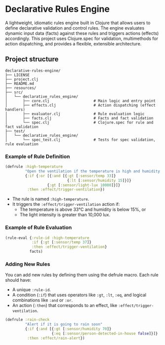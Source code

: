 # Declarative Rules Engine
A lightweight, idiomatic rules engine built in Clojure that allows users to define declarative validation 
and control rules. The engine evaluates dynamic input data (facts) against these rules and triggers actions (effects) 
accordingly. This project uses Clojure.spec for validation, multimethods for action dispatching, and provides 
a flexible, extensible architecture.

## Project structure
```
declarative-rules-engine/
├── LICENSE
├── project.clj
├── README.md
├── resources/
├── src/
│   └── declarative_rules_engine/
│       ├── core.clj                    # Main logic and entry point
│       ├── effects.clj                 # Action dispatching (effect handlers)
│       ├── evaluator.clj               # Rule evaluation logic
│       ├── facts.clj                   # Facts and fact validation
│       └── spec.clj                    # Clojure.spec for rule and fact validation
├── test/
│   └── declarative_rules_engine/
│       └── spec_test.clj               # Tests for spec validation, rule evaluation
```

### Example of Rule Definition

```clojure
(defrule :high-temperature
         "Open the ventilation if the temperature is high and humidity is low"
         {:if {:or [{:and [{:gt [:sensor/temp 33]}
                            {:lt [:sensor/humidity 15]}]}
                   {:gt [:sensor/light-lux 10000]}]}
          :then :effect/trigger-ventilation})
```

- The rule is named `:high-temperature`.
- It triggers the `:effect/trigger-ventilation` action if:
  - The temperature is above 33°C and humidity is below 15%, or
  - The light intensity is greater than 10,000 lux.

### Example of Rule Evaluation

```clojure
(rule-eval {:rule-id :high-temperature
            :if {:gt [:sensor/temp 37]}
            :then :effect/trigger-ventilation}
           facts)
```

### Adding New Rules
You can add new rules by defining them using the defrule macro. Each rule should have:

- A unique `:rule-id`.
- A condition (`:if`) that uses operators like `:gt`, `:lt`, `:eq`, and logical combinations like `:and` or `:or`.
- An action (`:then`) that corresponds to an effect, like `:effect/trigger-ventilation`.

```clojure
(defrule :rain-check
         "Alert if it is going to rain soon"
         {:if {:and [{:gt [:sensor/humidity 70]}
                     {:eq [:sensor/person-detected-in-house false]}]}
          :then :effect/rain-alert})
```